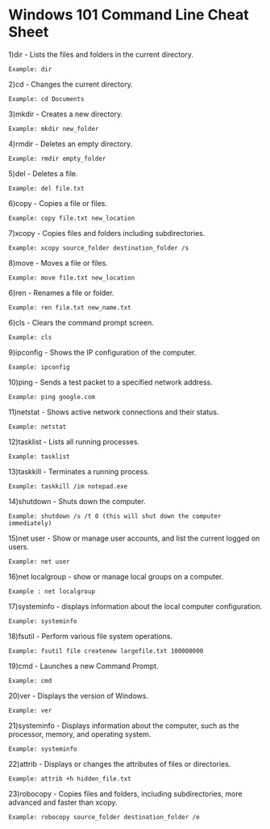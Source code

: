 # Windows 101 Command Line Cheat Sheet


1)dir - Lists the files and folders in the current directory. 

    Example: dir
    
2)cd - Changes the current directory. 

    Example: cd Documents

3)mkdir - Creates a new directory.

    Example: mkdir new_folder
 
4)rmdir - Deletes an empty directory.

    Example: rmdir empty_folder
 
5)del - Deletes a file. 

    Example: del file.txt

6)copy - Copies a file or files.

    Example: copy file.txt new_location
 
7)xcopy - Copies files and folders including subdirectories.

    Example: xcopy source_folder destination_folder /s
 
8)move - Moves a file or files.

    Example: move file.txt new_location

6)ren - Renames a file or folder.

    Example: ren file.txt new_name.txt
 
6)cls - Clears the command prompt screen. 

    Example: cls

9)ipconfig - Shows the IP configuration of the computer. 

    Example: ipconfig

10)ping - Sends a test packet to a specified network address. 

    Example: ping google.com

11)netstat - Shows active network connections and their status.

    Example: netstat

12)tasklist - Lists all running processes.

    Example: tasklist

13)taskkill - Terminates a running process. 

    Example: taskkill /im notepad.exe

14)shutdown - Shuts down the computer. 

    Example: shutdown /s /t 0 (this will shut down the computer immediately)

15)net user - Show or manage user accounts, and list the current logged on users.

    Example: net user

16)net localgroup - show or manage local groups on a computer. 

    Example : net localgroup

17)systeminfo - displays information about the local computer configuration. 

    Example: systeminfo

18)fsutil - Perform various file system operations. 

    Example: fsutil file createnew largefile.txt 100000000

19)cmd - Launches a new Command Prompt.

    Example: cmd

20)ver - Displays the version of Windows. 

    Example: ver

21)systeminfo - Displays information about the computer, such as the processor, memory, and operating system. 

    Example: systeminfo

22)attrib - Displays or changes the attributes of files or directories. 

    Example: attrib +h hidden_file.txt

23)robocopy - Copies files and folders, including subdirectories, more advanced and faster than xcopy. 

    Example: robocopy source_folder destination_folder /e



